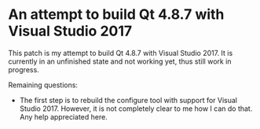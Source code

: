 # An attempt to build Qt 4.8.7 with Visual Studio 2017
This patch is my attempt to build Qt 4.8.7 with Visual Studio 2017.  It is currently in an unfinished state and not working yet, thus still work in progress.

Remaining questions:
  * The first step is to rebuild the configure tool with support for Visual Studio 2017.  However, it is not completely clear to me how I can do that.  Any help appreciated here.
